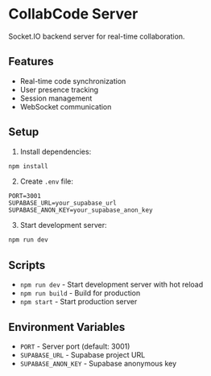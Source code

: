 # CollabCode Server

Socket.IO backend server for real-time collaboration.

## Features

- Real-time code synchronization
- User presence tracking
- Session management
- WebSocket communication

## Setup

1. Install dependencies:
```bash
npm install
```

2. Create `.env` file:
```env
PORT=3001
SUPABASE_URL=your_supabase_url
SUPABASE_ANON_KEY=your_supabase_anon_key
```

3. Start development server:
```bash
npm run dev
```

## Scripts

- `npm run dev` - Start development server with hot reload
- `npm run build` - Build for production
- `npm start` - Start production server

## Environment Variables

- `PORT` - Server port (default: 3001)
- `SUPABASE_URL` - Supabase project URL
- `SUPABASE_ANON_KEY` - Supabase anonymous key
